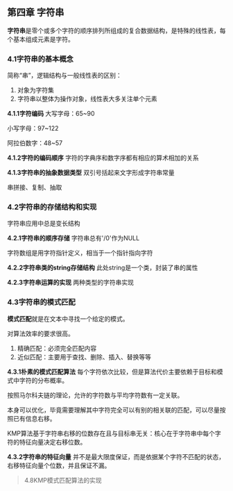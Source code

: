 ## 第四章 字符串
**字符串**是零个或多个字符的顺序排列所组成的复合数据结构，是特殊的线性表，每个基本组成元素是字符。

### 4.1字符串的基本概念
简称“串”，逻辑结构与一般线性表的区别：

1. 对象为字符集
2. 字符串以整体为操作对象，线性表大多关注单个元素

**4.1.1字符编码**
大写字母：65~90

小写字母：97~122

阿拉伯数字：48~57

**4.1.2字符的编码顺序**
字符的字典序和数字序都有相应的算术相加的关系

**4.1.3字符串的抽象数据类型**
双引号括起来文字形成字符串常量

串拼接、复制、抽取

### 4.2字符串的存储结构和实现
字符串应用中总是变长结构

**4.2.1字符串的顺序存储**
字符串总有'/0'作为NULL

字符数组是用字符指针定义，相当于一个指针指向字符

**4.2.2字符串类的string存储结构**
此处string是一个类，封装了串的属性

**4.2.3字符串运算的实现**
两种类型的字符串实现

### 4.3字符串的模式匹配
**模式匹配**就是在文本中寻找一个给定的模式。

对算法效率的要求很高。

1. 精确匹配：必须完全匹配内容
2. 近似匹配：主要用于查找、删除、插入、替换等等

**4.3.1朴素的模式匹配算法**
每个字符依次比较，但是算法代价主要依赖于目标和模式中字符的分布概率。

按照马尔科夫链的理论，允许的字符数与平均字符数有一定关联。

本身可以优化，毕竟需要理解其中字符完全可以有别的相关联的匹配，可以尽量按照已有信息右移。

KMP算法基于字符串右移的位数存在且与目标串无关：核心在于字符串中每个字符的特征向量决定右移位数。

**4.3.2字符串的特征向量**
并不是最大限度保证，而是依据某个字符不匹配的状态，右移特征向量个位数，并且保证不漏。

> 4.8KMP模式匹配算法的实现





